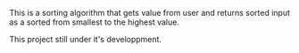 This is a sorting algorithm that gets value from user and returns sorted input as a sorted from smallest to the highest value.


This project still under it's developpment. 

 
